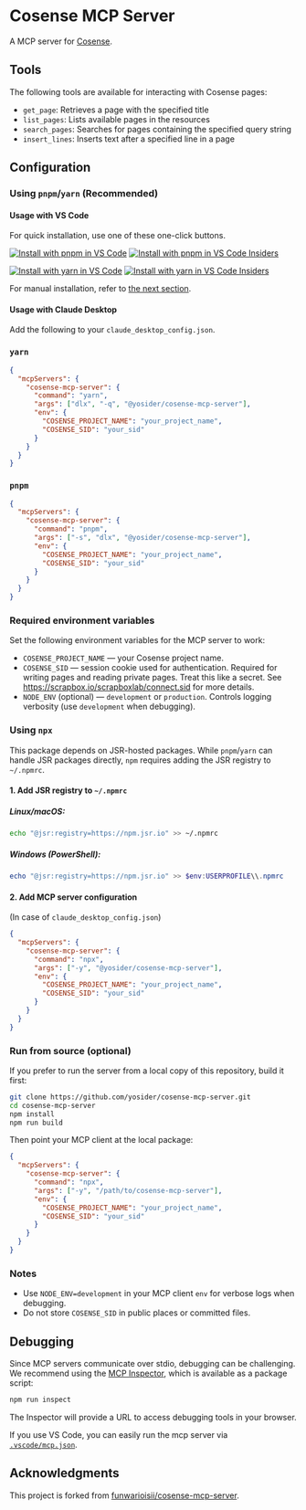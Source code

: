 # Cosense MCP Server

A MCP server for [Cosense](https://cosen.se).

## Tools

The following tools are available for interacting with Cosense pages:

- `get_page`: Retrieves a page with the specified title
- `list_pages`: Lists available pages in the resources
- `search_pages`: Searches for pages containing the specified query string
- `insert_lines`: Inserts text after a specified line in a page

## Configuration

### Using `pnpm`/`yarn` (Recommended)

#### Usage with VS Code

For quick installation, use one of these one-click buttons.

[![Install with pnpm in VS Code](https://img.shields.io/badge/VS_Code-pnpm-0098FF?style=flat-square&logo=visualstudiocode&logoColor=white)](vscode:mcp/install?%7B%22name%22%3A%22cosense-mcp-server%22%2C%22command%22%3A%22pnpm%22%2C%22args%22%3A%5B%22-s%22%2C%22dlx%22%2C%22%40yosider%2Fcosense-mcp-server%22%5D%2C%22env%22%3A%7B%22COSENSE_PROJECT_NAME%22%3A%22your_project_name%22%2C%22COSENSE_SID%22%3A%22your_sid%22%7D%7D) [![Install with pnpm in VS Code Insiders](https://img.shields.io/badge/VS_Code_Insiders-pnpm-24bfa5?style=flat-square&logo=visualstudiocode&logoColor=white)](vscode-insiders:mcp/install?%7B%22name%22%3A%22cosense-mcp-server%22%2C%22command%22%3A%22pnpm%22%2C%22args%22%3A%5B%22-s%22%2C%22dlx%22%2C%22%40yosider%2Fcosense-mcp-server%22%5D%2C%22env%22%3A%7B%22COSENSE_PROJECT_NAME%22%3A%22your_project_name%22%2C%22COSENSE_SID%22%3A%22your_sid%22%7D%7D)

[![Install with yarn in VS Code](https://img.shields.io/badge/VS_Code-yarn-0098FF?style=flat-square&logo=visualstudiocode&logoColor=white)](vscode:mcp/install?%7B%22name%22%3A%22cosense-mcp-server%22%2C%22command%22%3A%22yarn%22%2C%22args%22%3A%5B%22dlx%22%2C%22-q%22%2C%22%40yosider%2Fcosense-mcp-server%22%5D%2C%22env%22%3A%7B%22COSENSE_PROJECT_NAME%22%3A%22your_project_name%22%2C%22COSENSE_SID%22%3A%22your_sid%22%7D%7D) [![Install with yarn in VS Code Insiders](https://img.shields.io/badge/VS_Code_Insiders-yarn-24bfa5?style=flat-square&logo=visualstudiocode&logoColor=white)](vscode-insiders:mcp/install?%7B%22name%22%3A%22cosense-mcp-server%22%2C%22command%22%3A%22yarn%22%2C%22args%22%3A%5B%22dlx%22%2C%22-q%22%2C%22%40yosider%2Fcosense-mcp-server%22%5D%2C%22env%22%3A%7B%22COSENSE_PROJECT_NAME%22%3A%22your_project_name%22%2C%22COSENSE_SID%22%3A%22your_sid%22%7D%7D)

For manual installation, refer to [the next section](#usage-with-claude-desktop).

#### Usage with Claude Desktop

Add the following to your `claude_desktop_config.json`.

### `yarn`

```json
{
  "mcpServers": {
    "cosense-mcp-server": {
      "command": "yarn",
      "args": ["dlx", "-q", "@yosider/cosense-mcp-server"],
      "env": {
        "COSENSE_PROJECT_NAME": "your_project_name",
        "COSENSE_SID": "your_sid"
      }
    }
  }
}
```

### `pnpm`

```json
{
  "mcpServers": {
    "cosense-mcp-server": {
      "command": "pnpm",
      "args": ["-s", "dlx", "@yosider/cosense-mcp-server"],
      "env": {
        "COSENSE_PROJECT_NAME": "your_project_name",
        "COSENSE_SID": "your_sid"
      }
    }
  }
}
```

### Required environment variables

Set the following environment variables for the MCP server to work:

- `COSENSE_PROJECT_NAME` — your Cosense project name.
- `COSENSE_SID` — session cookie used for authentication. Required for writing pages and reading private pages. Treat this like a secret. See https://scrapbox.io/scrapboxlab/connect.sid for more details.
- `NODE_ENV` (optional) — `development` or `production`. Controls logging verbosity (use `development` when debugging).

### Using `npx`

This package depends on JSR-hosted packages. While `pnpm`/`yarn` can handle JSR packages directly, `npm` requires adding the JSR registry to `~/.npmrc`.

#### 1. Add JSR registry to `~/.npmrc`

##### Linux/macOS:

```bash
echo "@jsr:registry=https://npm.jsr.io" >> ~/.npmrc
```

##### Windows (PowerShell):

```powershell
echo "@jsr:registry=https://npm.jsr.io" >> $env:USERPROFILE\\.npmrc
```

#### 2. Add MCP server configuration

(In case of `claude_desktop_config.json`)

```json
{
  "mcpServers": {
    "cosense-mcp-server": {
      "command": "npx",
      "args": ["-y", "@yosider/cosense-mcp-server"],
      "env": {
        "COSENSE_PROJECT_NAME": "your_project_name",
        "COSENSE_SID": "your_sid"
      }
    }
  }
}
```

### Run from source (optional)

If you prefer to run the server from a local copy of this repository, build it first:

```bash
git clone https://github.com/yosider/cosense-mcp-server.git
cd cosense-mcp-server
npm install
npm run build
```

Then point your MCP client at the local package:

```json
{
  "mcpServers": {
    "cosense-mcp-server": {
      "command": "npx",
      "args": ["-y", "/path/to/cosense-mcp-server"],
      "env": {
        "COSENSE_PROJECT_NAME": "your_project_name",
        "COSENSE_SID": "your_sid"
      }
    }
  }
}
```

### Notes

- Use `NODE_ENV=development` in your MCP client `env` for verbose logs when debugging.
- Do not store `COSENSE_SID` in public places or committed files.

## Debugging

Since MCP servers communicate over stdio, debugging can be challenging. We recommend using the [MCP Inspector](https://github.com/modelcontextprotocol/inspector), which is available as a package script:

```bash
npm run inspect
```

The Inspector will provide a URL to access debugging tools in your browser.

If you use VS Code, you can easily run the mcp server via [`.vscode/mcp.json`](.vscode/mcp.json).

## Acknowledgments

This project is forked from [funwarioisii/cosense-mcp-server](https://github.com/funwarioisii/cosense-mcp-server).
